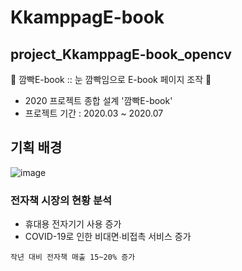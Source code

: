 # KkamppagE-book
## project_KkamppagE-book_opencv
👀 깜빡E-book :: 눈 깜빡임으로 E-book 페이지 조작 👀 
* 2020 프로젝트 종합 설계 '깜빡E-book'
* 프로젝트 기간 : 2020.03 ~ 2020.07 

## 기획 배경
![image](https://user-images.githubusercontent.com/79209568/111514869-7fdd0480-8795-11eb-8308-da4093e7ca23.png)
  
### 전자책 시장의 현황 분석
* 휴대용 전자기기 사용 증가
* COVID-19로 인한 비대면∙비접촉 서비스 증가
```
작년 대비 전자책 매출 15~20% 증가
```

### 
